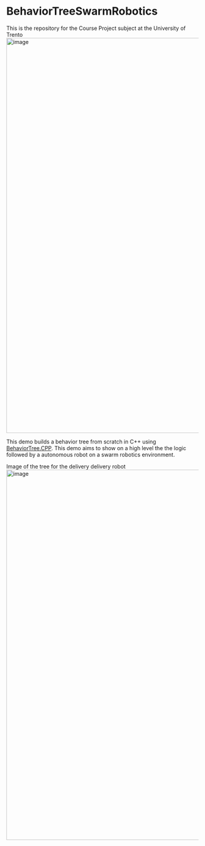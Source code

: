 # BehaviorTreeSwarmRobotics
This is the repository for the Course Project subject at the University of Trento
<img width="1035" alt="image" src="https://user-images.githubusercontent.com/83652632/211656794-f640622a-f061-498b-b6a2-e61a5cf341f8.png">

This demo builds a behavior tree from scratch in C++ using [BehaviorTree.CPP](https://www.behaviortree.dev/). This demo aims to show on a high level the the logic followed by a autonomous robot on a swarm robotics environment.

Image of the tree for the delivery delivery robot
<img width="970" alt="image" src="https://user-images.githubusercontent.com/83652632/211549077-0a94c4a3-cb40-4c0d-8090-e4f55f9c6991.png">

